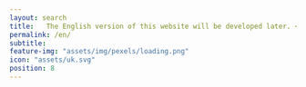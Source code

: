 ```yaml
---
layout: search
title:   The English version of this website will be developed later. <br> Thank you very much for the patience
permalink: /en/
subtitle:
feature-img: "assets/img/pexels/loading.png"
icon: "assets/uk.svg"
position: 8
---
```

